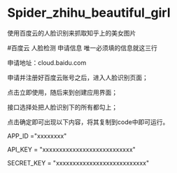# Spider_zhihu_beautiful_girl
使用百度云的人脸识别来抓取知乎上的美女图片

#百度云 人脸检测 申请信息
唯一必须填的信息就这三行

申请地址：cloud.baidu.com

申请并注册好百度云账号之后，进入人脸识别页面；

点击立即使用，随后来到创建应用界面；

接口选择处把人脸识别下的所有都勾上；

点击确定即可出现以下内容，将其复制到code中即可运行。

APP_ID ="xxxxxxxx"

API_KEY = "xxxxxxxxxxxxxxxxxxxxxxxxxxx"

SECRET_KEY = "xxxxxxxxxxxxxxxxxxxxxxxxxxx"

